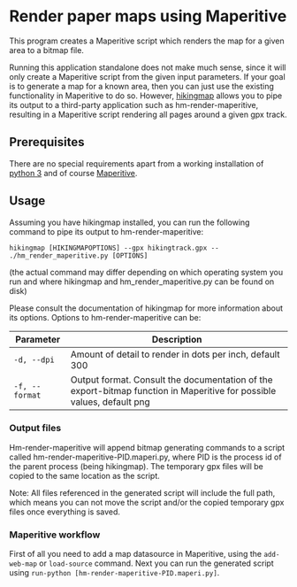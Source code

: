 # Render paper maps using Maperitive

This program creates a Maperitive script which renders the map for a given area to a bitmap file.

Running this application standalone does not make much sense, since it will only create a Maperitive script from the given input parameters. If your goal is to generate a map for a known area, then you can just use the existing functionality in Maperitive to do so.
However, [hikingmap](https://github.com/roelderickx/hikingmap) allows you to pipe its output to a third-party application such as hm-render-maperitive, resulting in a Maperitive script rendering all pages around a given gpx track.

## Prerequisites

There are no special requirements apart from a working installation of [python 3](https://www.python.org/) and of course [Maperitive](http://maperitive.net/).

## Usage

Assuming you have hikingmap installed, you can run the following command to pipe its output to hm-render-maperitive:

`hikingmap [HIKINGMAPOPTIONS] --gpx hikingtrack.gpx -- ./hm_render_maperitive.py [OPTIONS]`

(the actual command may differ depending on which operating system you run and where hikingmap and hm_render_maperitive.py can be found on disk)

Please consult the documentation of hikingmap for more information about its options. Options to hm-render-maperitive can be:

| Parameter | Description
| --------- | -----------
| `-d, --dpi` | Amount of detail to render in dots per inch, default 300
| `-f, --format` | Output format. Consult the documentation of the export-bitmap function in Maperitive for possible values, default png

### Output files

Hm-render-maperitive will append bitmap generating commands to a script called hm-render-maperitive-PID.maperi.py, where PID is the process id of the parent process (being hikingmap). The temporary gpx files will be copied to the same location as the script.

Note: All files referenced in the generated script will include the full path, which means you can not move the script and/or the copied temporary gpx files once everything is saved.

### Maperitive workflow

First of all you need to add a map datasource in Maperitive, using the `add-web-map` or `load-source` command. Next you can run the generated script using `run-python [hm-render-maperitive-PID.maperi.py]`.

